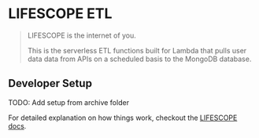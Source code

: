 # LIFESCOPE ETL

> LIFESCOPE is the internet of you.
>
> This is the serverless ETL functions built for Lambda that pulls user data data from APIs on a scheduled basis to the  MongoDB database.

## Developer Setup

TODO: Add setup from archive folder

For detailed explanation on how things work, checkout the [LIFESCOPE docs](https://lifescope.io/learn).